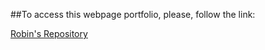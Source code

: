 ##To access this webpage portfolio, please, follow the link:

[Robin's Repository](https://flower-cowboy.github.io)
